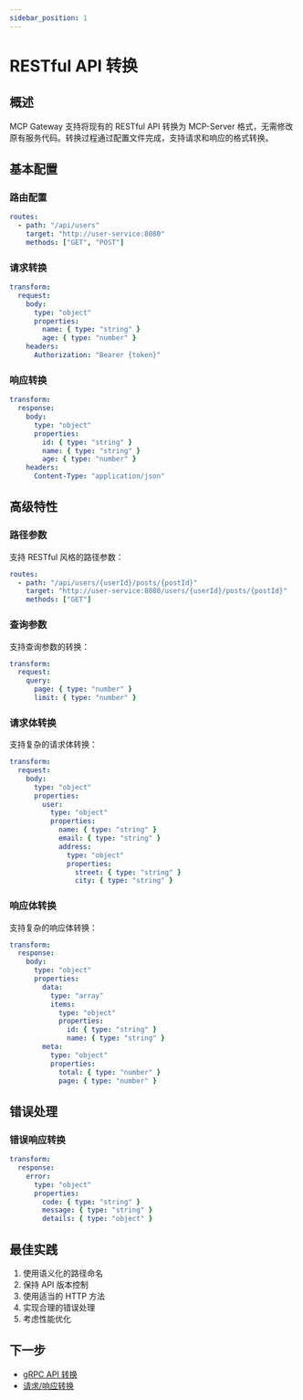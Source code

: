 ```yaml
---
sidebar_position: 1
---
```


# RESTful API 转换

## 概述

MCP Gateway 支持将现有的 RESTful API 转换为 MCP-Server 格式，无需修改原有服务代码。转换过程通过配置文件完成，支持请求和响应的格式转换。

## 基本配置

### 路由配置

```yaml
routes:
  - path: "/api/users"
    target: "http://user-service:8080"
    methods: ["GET", "POST"]
```

### 请求转换

```yaml
transform:
  request:
    body:
      type: "object"
      properties:
        name: { type: "string" }
        age: { type: "number" }
    headers:
      Authorization: "Bearer {token}"
```

### 响应转换

```yaml
transform:
  response:
    body:
      type: "object"
      properties:
        id: { type: "string" }
        name: { type: "string" }
        age: { type: "number" }
    headers:
      Content-Type: "application/json"
```

## 高级特性

### 路径参数

支持 RESTful 风格的路径参数：

```yaml
routes:
  - path: "/api/users/{userId}/posts/{postId}"
    target: "http://user-service:8080/users/{userId}/posts/{postId}"
    methods: ["GET"]
```

### 查询参数

支持查询参数的转换：

```yaml
transform:
  request:
    query:
      page: { type: "number" }
      limit: { type: "number" }
```

### 请求体转换

支持复杂的请求体转换：

```yaml
transform:
  request:
    body:
      type: "object"
      properties:
        user:
          type: "object"
          properties:
            name: { type: "string" }
            email: { type: "string" }
            address:
              type: "object"
              properties:
                street: { type: "string" }
                city: { type: "string" }
```

### 响应体转换

支持复杂的响应体转换：

```yaml
transform:
  response:
    body:
      type: "object"
      properties:
        data:
          type: "array"
          items:
            type: "object"
            properties:
              id: { type: "string" }
              name: { type: "string" }
        meta:
          type: "object"
          properties:
            total: { type: "number" }
            page: { type: "number" }
```

## 错误处理

### 错误响应转换

```yaml
transform:
  response:
    error:
      type: "object"
      properties:
        code: { type: "string" }
        message: { type: "string" }
        details: { type: "object" }
```

## 最佳实践

1. 使用语义化的路径命名
2. 保持 API 版本控制
3. 使用适当的 HTTP 方法
4. 实现合理的错误处理
5. 考虑性能优化

## 下一步

- [gRPC API 转换](/docs/core-features/grpc-conversion)
- [请求/响应转换](/docs/core-features/request-response) 